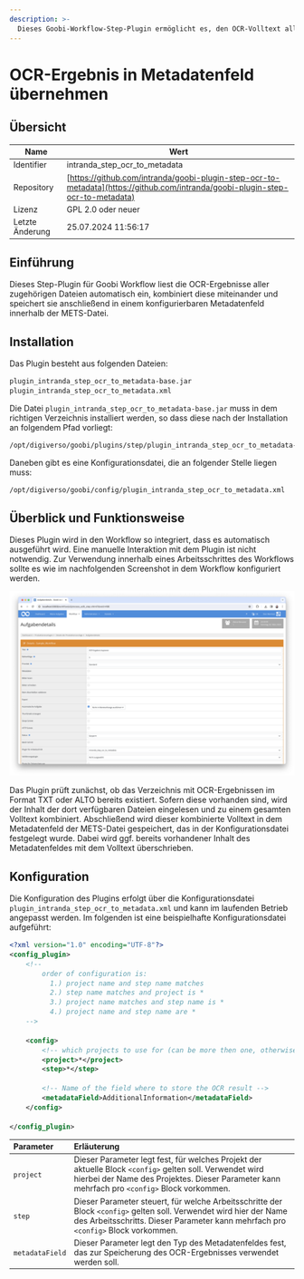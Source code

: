 ```yaml
---
description: >-
  Dieses Goobi-Workflow-Step-Plugin ermöglicht es, den OCR-Volltext aller Bilder eines Vorgangs zu lesen und als Klartext in ein vorgegebenes Metadatenfeld zu schreiben.
---
```


# OCR-Ergebnis in Metadatenfeld übernehmen

## Übersicht

Name                     | Wert
-------------------------|-----------
Identifier               | intranda_step_ocr_to_metadata
Repository               | [https://github.com/intranda/goobi-plugin-step-ocr-to-metadata](https://github.com/intranda/goobi-plugin-step-ocr-to-metadata)
Lizenz              | GPL 2.0 oder neuer 
Letzte Änderung    | 25.07.2024 11:56:17


## Einführung
Dieses Step-Plugin für Goobi Workflow liest die OCR-Ergebnisse aller zugehörigen Dateien automatisch ein, kombiniert diese miteinander und speichert sie anschließend in einem konfigurierbaren Metadatenfeld innerhalb der METS-Datei.


## Installation
Das Plugin besteht aus folgenden Dateien:

```bash
plugin_intranda_step_ocr_to_metadata-base.jar
plugin_intranda_step_ocr_to_metadata.xml
```

Die Datei `plugin_intranda_step_ocr_to_metadata-base.jar` muss in dem richtigen Verzeichnis installiert werden, so dass diese nach der Installation an folgendem Pfad vorliegt:

```bash
/opt/digiverso/goobi/plugins/step/plugin_intranda_step_ocr_to_metadata-base.jar
```

Daneben gibt es eine Konfigurationsdatei, die an folgender Stelle liegen muss:

```bash
/opt/digiverso/goobi/config/plugin_intranda_step_ocr_to_metadata.xml
```


## Überblick und Funktionsweise
Dieses Plugin wird in den Workflow so integriert, dass es automatisch ausgeführt wird. Eine manuelle Interaktion mit dem Plugin ist nicht notwendig. Zur Verwendung innerhalb eines Arbeitsschrittes des Workflows sollte es wie im nachfolgenden Screenshot in dem Workflow konfiguriert werden.

![Integration des Plugins in den Workflow](images/goobi-plugin-step-ocr-to-metadata_screen1_de.png)

Das Plugin prüft zunächst, ob das Verzeichnis mit OCR-Ergebnissen im Format TXT oder ALTO bereits existiert. Sofern diese vorhanden sind, wird der Inhalt der dort verfügbaren Dateien eingelesen und zu einem gesamten Volltext kombiniert. Abschließend wird dieser kombinierte Volltext in dem Metadatenfeld der METS-Datei gespeichert, das in der Konfigurationsdatei festgelegt wurde. Dabei wird ggf. bereits vorhandener Inhalt des Metadatenfeldes mit dem Volltext überschrieben. 


## Konfiguration
Die Konfiguration des Plugins erfolgt über die Konfigurationsdatei `plugin_intranda_step_ocr_to_metadata.xml` und kann im laufenden Betrieb angepasst werden. Im folgenden ist eine beispielhafte Konfigurationsdatei aufgeführt:

```xml
<?xml version="1.0" encoding="UTF-8"?>
<config_plugin>
    <!--
        order of configuration is:
          1.) project name and step name matches
          2.) step name matches and project is *
          3.) project name matches and step name is *
          4.) project name and step name are *
    -->
    
    <config>
        <!-- which projects to use for (can be more then one, otherwise use *) -->
        <project>*</project>
        <step>*</step>
        
        <!-- Name of the field where to store the OCR result -->
        <metadataField>AdditionalInformation</metadataField>
    </config>

</config_plugin>
```

| Parameter | Erläuterung |
| :--- | :--- |
| `project` | Dieser Parameter legt fest, für welches Projekt der aktuelle Block `<config>` gelten soll. Verwendet wird hierbei der Name des Projektes. Dieser Parameter kann mehrfach pro `<config>` Block vorkommen. |
| `step` | Dieser Parameter steuert, für welche Arbeitsschritte der Block `<config>` gelten soll. Verwendet wird hier der Name des Arbeitsschritts. Dieser Parameter kann mehrfach pro `<config>` Block vorkommen. |
| `metadataField` | Dieser Parameter legt den Typ des Metadatenfeldes fest, das zur Speicherung des OCR-Ergebnisses verwendet werden soll.  |
